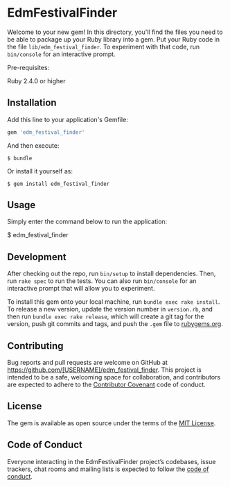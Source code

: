 # EdmFestivalFinder

Welcome to your new gem! In this directory, you'll find the files you need to be able to package up your Ruby library into a gem. Put your Ruby code in the file `lib/edm_festival_finder`. To experiment with that code, run `bin/console` for an interactive prompt.

Pre-requisites:

Ruby 2.4.0 or higher

## Installation

Add this line to your application's Gemfile:

```ruby
gem 'edm_festival_finder'
```

And then execute:

    $ bundle

Or install it yourself as:

    $ gem install edm_festival_finder

## Usage

Simply enter the command below to run the application:

  $ edm_festival_finder

## Development

After checking out the repo, run `bin/setup` to install dependencies. Then, run `rake spec` to run the tests. You can also run `bin/console` for an interactive prompt that will allow you to experiment.

To install this gem onto your local machine, run `bundle exec rake install`. To release a new version, update the version number in `version.rb`, and then run `bundle exec rake release`, which will create a git tag for the version, push git commits and tags, and push the `.gem` file to [rubygems.org](https://rubygems.org).

## Contributing

Bug reports and pull requests are welcome on GitHub at https://github.com/[USERNAME]/edm_festival_finder. This project is intended to be a safe, welcoming space for collaboration, and contributors are expected to adhere to the [Contributor Covenant](http://contributor-covenant.org) code of conduct.

## License

The gem is available as open source under the terms of the [MIT License](https://opensource.org/licenses/MIT).

## Code of Conduct

Everyone interacting in the EdmFestivalFinder project’s codebases, issue trackers, chat rooms and mailing lists is expected to follow the [code of conduct](https://github.com/gitluky/edm_festival_finder/blob/master/CODE_OF_CONDUCT.md).
